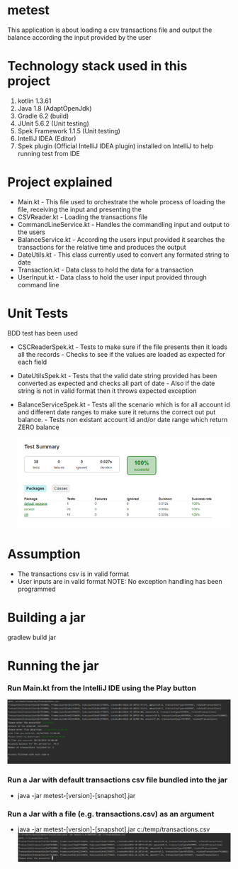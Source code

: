 # metest
This application is about loading a csv transactions file and output the balance according the input provided by the user

# Technology stack used in this project
1. kotlin 1.3.61
2. Java 1.8 (AdaptOpenJdk)
3. Gradle 6.2 (build)
4. JUnit 5.6.2 (Unit testing)
5. Spek Framework 1.1.5 (Unit testing)
6. IntelliJ IDEA (Editor)
7. Spek plugin (Official IntelliJ IDEA plugin) installed on IntelliJ to help running test from IDE

# Project explained
* Main.kt               - This file used to orchestrate the whole process of loading the file, receiving the input and presenting the
* CSVReader.kt          - Loading the transactions file
* CommandLineService.kt - Handles the commandling input and output to the users
* BalanceService.kt     - According the users input provided it searches the transactions for the relative time and produces the output
* DateUtils.kt          - This class currently used to convert any formated string to date
* Transaction.kt        - Data class to hold the data for a transaction
* UserInput.kt          - Data class to hold the user input provided through command line

# Unit Tests
BDD test has been used
* CSCReaderSpek.kt      - Tests to make sure if the file presents then it loads all the records
                      - Checks to see if the values are loaded as expected for each field
* DateUtilsSpek.kt      - Tests that the valid date string provided has been converted as expected and checks all part of date
                      - Also if the date string is not in valid format then it throws expected exception
* BalanceServiceSpek.kt - Tests all the scenario which is for all account id and different date ranges to make sure it returns 
                        the correct out put balance.
                      - Tests non existant account id and/or date range which return ZERO balance
                      
   ![Test results](./images/test_results.PNG?raw=true "Test Results")
                      
# Assumption
* The transactions csv is in valid format
* User inputs are in valid format 
NOTE: No exception handling has been programmed

# Building a jar
gradlew build jar

# Running the jar

### Run Main.kt from the IntelliJ IDE using the Play button
![Application Output](./images/execution.PNG?raw=true "Application Output")

### Run a Jar with default transactions csv file bundled into the jar
* java -jar metest-[version]-[snapshot].jar

### Run a Jar with a file (e.g. transactions.csv) as an argument
* java -jar metest-[version]-[snapshot].jar c:/temp/transactions.csv
![Application Output](./images/running_jar_with_param.PNG?raw=true "Application Output")
 





